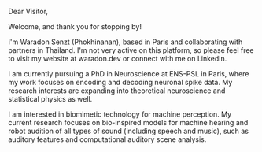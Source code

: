 Dear Visitor,

Welcome, and thank you for stopping by!

I'm Waradon Senzt (Phokhinanan), based in Paris and collaborating with partners in Thailand. I'm not very active on this platform, so please feel free to visit my website at waradon.dev or connect with me on LinkedIn.

I am currently pursuing a PhD in Neuroscience at ENS-PSL in Paris, where my work focuses on encoding and decoding neuronal spike data. My research interests are expanding into theoretical neuroscience and statistical physics as well.

I am interested in biomimetic technology for machine perception. My current research focuses on bio-inspired models for machine hearing and robot audition of all types of sound
(including speech and music), such as auditory features and computational auditory scene analysis.
